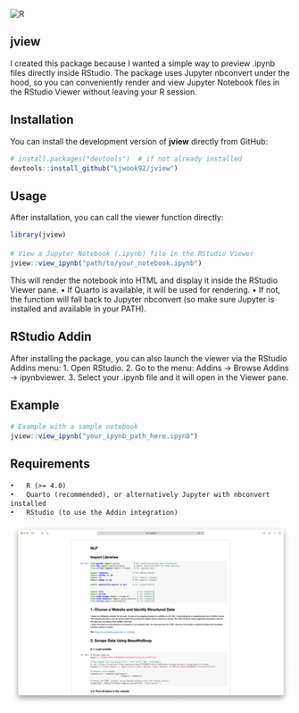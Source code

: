 ![R](https://img.shields.io/badge/language-R-blue.svg)

## jview
I created this package because I wanted a simple way to preview .ipynb files directly inside RStudio. The package uses Jupyter nbconvert under the hood, so you can conveniently render and view Jupyter Notebook files in the RStudio Viewer without leaving your R session.

## Installation

You can install the development version of **jview** directly from GitHub:

```r
# install.packages("devtools")  # if not already installed
devtools::install_github("Ljwook92/jview")
```

## Usage
After installation, you can call the viewer function directly:
```r
library(jview)

# View a Jupyter Notebook (.ipynb) file in the RStudio Viewer
jview::view_ipynb("path/to/your_notebook.ipynb")
```
This will render the notebook into HTML and display it inside the RStudio Viewer pane.
	•	If Quarto is available, it will be used for rendering.
	•	If not, the function will fall back to Jupyter nbconvert (so make sure Jupyter is installed and available in your PATH).

## RStudio Addin

After installing the package, you can also launch the viewer via the RStudio Addins menu:
	1.	Open RStudio.
	2.	Go to the menu: Addins → Browse Addins → ipynbviewer.
	3.	Select your .ipynb file and it will open in the Viewer pane.

 ## Example
```r
# Example with a sample notebook
jview::view_ipynb("your_ipynb_path_here.ipynb")
```

## Requirements
	•	R (>= 4.0)
	•	Quarto (recommended), or alternatively Jupyter with nbconvert installed
	•	RStudio (to use the Addin integration)
![/example.png](/example.png)

